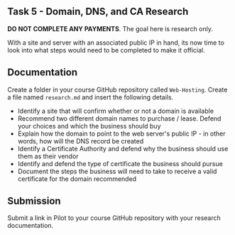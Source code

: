 ## Task 5 - Domain, DNS, and CA Research

**DO NOT COMPLETE ANY PAYMENTS**.  The goal here is research only.

With a site and server with an associated public IP in hand, its now time to look into what steps would need to be completed to make it official.

## Documentation

Create a folder in your course GitHub repository called `Web-Hosting`.  Create a file named `research.md` and insert the following details.

- Identify a site that will confirm whether or not a domain is available
- Recommend two different domain names to purchase / lease.  Defend your choices and which the business should buy
- Explain how the domain to point to the web server's public IP - in other words, how will the DNS record be created
- Identify a Certificate Authority and defend why the business should use them as their vendor
- Identify and defend the type of certificate the business should pursue
- Document the steps the business will need to take to receive a valid certificate for the domain recommended

## Submission

Submit a link in Pilot to your course GitHub repository with your research documentation.
